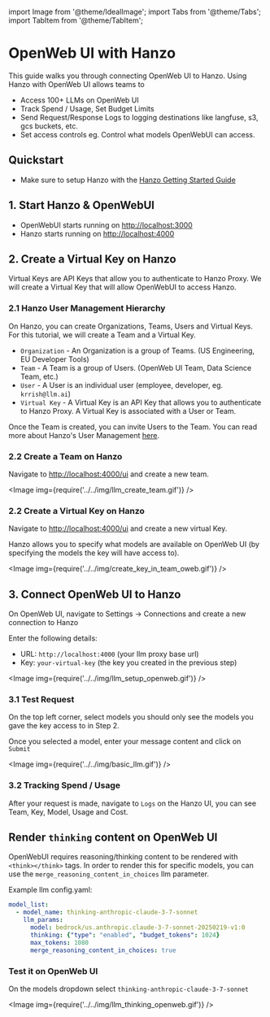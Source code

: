 import Image from '@theme/IdealImage';
import Tabs from '@theme/Tabs';
import TabItem from '@theme/TabItem';

# OpenWeb UI with Hanzo

This guide walks you through connecting OpenWeb UI to Hanzo. Using Hanzo with OpenWeb UI allows teams to 
- Access 100+ LLMs on OpenWeb UI
- Track Spend / Usage, Set Budget Limits 
- Send Request/Response Logs to logging destinations like langfuse, s3, gcs buckets, etc.
- Set access controls eg. Control what models OpenWebUI can access.

## Quickstart

- Make sure to setup Hanzo with the [Hanzo Getting Started Guide](https://docs.llm.ai/docs/proxy/docker_quick_start)


## 1. Start Hanzo & OpenWebUI

- OpenWebUI starts running on [http://localhost:3000](http://localhost:3000)
- Hanzo starts running on [http://localhost:4000](http://localhost:4000)


## 2. Create a Virtual Key on Hanzo

Virtual Keys are API Keys that allow you to authenticate to Hanzo Proxy. We will create a Virtual Key that will allow OpenWebUI to access Hanzo.

### 2.1 Hanzo User Management Hierarchy

On Hanzo, you can create Organizations, Teams, Users and Virtual Keys. For this tutorial, we will create a Team and a Virtual Key.

- `Organization` - An Organization is a group of Teams. (US Engineering, EU Developer Tools)
- `Team` - A Team is a group of Users. (OpenWeb UI Team, Data Science Team, etc.)
- `User` - A User is an individual user (employee, developer, eg. `krrish@llm.ai`)
- `Virtual Key` - A Virtual Key is an API Key that allows you to authenticate to Hanzo Proxy. A Virtual Key is associated with a User or Team.

Once the Team is created, you can invite Users to the Team. You can read more about Hanzo's User Management [here](https://docs.llm.ai/docs/proxy/user_management_heirarchy).

### 2.2 Create a Team on Hanzo

Navigate to [http://localhost:4000/ui](http://localhost:4000/ui) and create a new team.

<Image img={require('../../img/llm_create_team.gif')} />

### 2.2 Create a Virtual Key on Hanzo

Navigate to [http://localhost:4000/ui](http://localhost:4000/ui) and create a new virtual Key. 

Hanzo allows you to specify what models are available on OpenWeb UI (by specifying the models the key will have access to).

<Image img={require('../../img/create_key_in_team_oweb.gif')} />

## 3. Connect OpenWeb UI to Hanzo

On OpenWeb UI, navigate to Settings -> Connections and create a new connection to Hanzo

Enter the following details:
- URL: `http://localhost:4000` (your llm proxy base url)
- Key: `your-virtual-key` (the key you created in the previous step)

<Image img={require('../../img/llm_setup_openweb.gif')} />

### 3.1 Test Request

On the top left corner, select models you should only see the models you gave the key access to in Step 2.

Once you selected a model, enter your message content and click on `Submit`

<Image img={require('../../img/basic_llm.gif')} />

### 3.2 Tracking Spend / Usage

After your request is made, navigate to `Logs` on the Hanzo UI, you can see Team, Key, Model, Usage and Cost.

<!-- <Image img={require('../../img/llm_logs_openweb.gif')} /> -->



## Render `thinking` content on OpenWeb UI

OpenWebUI requires reasoning/thinking content to be rendered with `<think></think>` tags. In order to render this for specific models, you can use the `merge_reasoning_content_in_choices` llm parameter.

Example llm config.yaml:

```yaml
model_list:
  - model_name: thinking-anthropic-claude-3-7-sonnet
    llm_params:
      model: bedrock/us.anthropic.claude-3-7-sonnet-20250219-v1:0
      thinking: {"type": "enabled", "budget_tokens": 1024}
      max_tokens: 1080
      merge_reasoning_content_in_choices: true
```

### Test it on OpenWeb UI

On the models dropdown select `thinking-anthropic-claude-3-7-sonnet`

<Image img={require('../../img/llm_thinking_openweb.gif')} />




